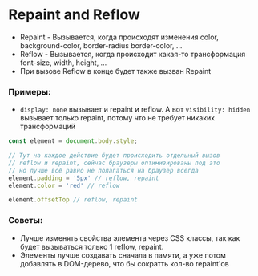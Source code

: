 # Repaint and Reflow

- Repaint - Вызывается, когда происходят изменения color, background-color, border-radius border-color, ...
- Reflow - Вызывается, когда происходит какая-то трансформация font-size, width, height, ...
- При вызове Reflow в конце будет также вызван Repaint

### Примеры:

- `display: none` вызывает и repaint и reflow. А вот `visibility: hidden` вызывает только repaint, потому что не требует никаких трансформаций

```js
const element = document.body.style;

// Тут на каждое действие будет происходить отдельный вызов
// reflow и repaint, сейчас браузеры оптимизированы под это
// но лучше всё равно не полагаться на браузер всегда
element.padding = '5px' // reflow, repaint
element.color = 'red' // reflow

element.offsetTop // reflow, repaint
```

### Советы:

- Лучше изменять свойства элемента через CSS классы, так как будет вызываться только 1 reflow, repaint.
- Элементы лучше создавать сначала в памяти, а уже потом добавлять в DOM-дерево, что бы сократть кол-во repaint'ов


